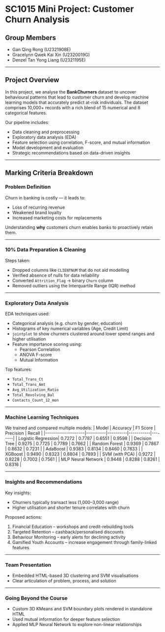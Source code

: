# SC1015 Mini Project: Customer Churn Analysis

## Group Members
- Gan Qing Rong (U2321908E)
- Gracelynn Qwek Kai Xin (U2320019G)
- Denzel Tan Yong Liang (U2321195E)

---

## Project Overview

In this project, we analyse the **BankChurners** dataset to uncover behavioural patterns that lead to customer churn and develop machine learning models that accurately predict at-risk individuals. The dataset comprises 10,000+ records with a rich blend of 15 numerical and 8 categorical features.

Our pipeline includes:
- Data cleaning and preprocessing
- Exploratory data analysis (EDA)
- Feature selection using correlation, F-score, and mutual information
- Model development and evaluation
- Strategic recommendations based on data-driven insights

---

## Marking Criteria Breakdown

### Problem Definition

Churn in banking is costly — it leads to:
- Loss of recurring revenue
- Weakened brand loyalty
- Increased marketing costs for replacements

Understanding **why** customers churn enables banks to proactively retain them.

---

### 10% Data Preparation & Cleaning

Steps taken:
- Dropped columns like `CLIENTNUM` that do not aid modelling
- Verified absence of nulls for data reliability
- Converted `Attrition_Flag` → binary `Churn` column
- Removed outliers using the Interquartile Range (IQR) method

---

### Exploratory Data Analysis

EDA techniques used:
- Categorical analysis (e.g. churn by gender, education)
- Histograms of key numerical variables (Age, Credit Limit)
- `jointplot` to show churners clustered around lower spend ranges and higher utilisation
- Feature importance scoring using:
  - Pearson Correlation
  - ANOVA F-score
  - Mutual Information

Top features:
- `Total_Trans_Ct`
- `Total_Trans_Amt`
- `Avg_Utilization_Ratio`
- `Total_Revolving_Bal`
- `Contacts_Count_12_mon`

---

### Machine Learning Techniques

We trained and compared multiple models:
| Model               | Accuracy | F1 Score | Precision | Recall |
|--------------------|----------|----------|-----------|--------|
| Logistic Regression| 0.7272   | 0.7787   | 0.6551    | 0.9598 |
| Decision Tree       | 0.9275   | 0.7725   | 0.7789    | 0.7662 |
| Random Forest       | 0.9369   | 0.7867   | 0.8632    | 0.7231 |
| AdaBoost            | 0.9383   | 0.8134   | 0.8460    | 0.7833 |
| XGBoost             | 0.9490   | 0.8323   | 0.8804    | 0.7893 |
| SVM (with PCA)      | 0.9272   | 0.8228   | 0.7002    | 0.7561 |
| MLP Neural Network  | 0.9448   | 0.8288   | 0.8261    | 0.8316 |

---

### Insights and Recommendations

Key insights:
- Churners typically transact less (1,000–3,000 range)
- Higher utilisation and shorter tenure correlates with churn

Proposed actions:
1. Financial Education – workshops and credit-rebuilding tools
2. Targeted Retention – cashback/personalised discounts
3. Behaviour Monitoring – early alerts for declining activity
4. Gamified Youth Accounts – increase engagement through family-linked features

---

### Team Presentation
- Embedded HTML-based 3D clustering and SVM visualisations
- Clear articulation of problem, process, and solution

---

### Going Beyond the Course
- Custom 3D KMeans and SVM boundary plots rendered in standalone HTML
- Used mutual information for deeper feature selection
- Applied MLP Neural Network to explore non-linear relationships
